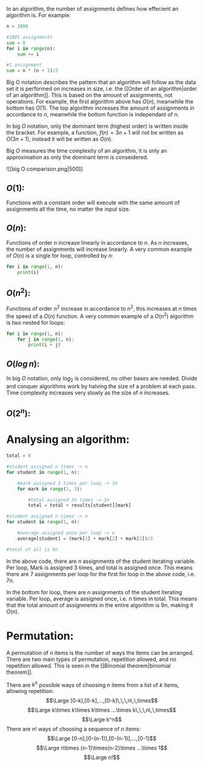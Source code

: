 In an algorithm, the number of assignments defines how effecient an algorithm is. For example:
```python
n = 1000

#1001 assignments
sum = 0
for i in range(n):
	sum += i

#1 assignment
sum = n * (n + 1)/2
```
Big O notation describes the pattern that an algorithm will follow as the data set it is performed on increases in size, i.e. the [[Order of an algorithm|order of an algorithm]]. This is based on the amount of assignments, not operations. For example, the first algorithm above has $O(n)$, meanwhile the bottom has $O(1)$. The top algorithm increases the amount of assignments in accordance to $n$, meanwhile the bottom function is independant of $n$.

In big $O$ notation, only the dominant term (highest order) is written inside the bracket. For example, a function, $f(n) = 3n + 1$ will not be written as $O(3n + 1)$, instead it will be written as $O(n)$.

Big $O$ measures the time complexity of an algorithm, it is only an approximation as only the dominant term is conseidered.

![[big O comparison.png|500]]

## $O(1)$:
Functions with a constant order will execute with the same amount of assignments all the time, no matter the input size.

## $O(n)$:
Functions of order $n$ increase linearly in accordance to $n$. As $n$ increases, the number of assignments will increase linearly. A very common example of $O(n)$ is a single for loop, controlled by $n$:
```python
for i in range(1, n):
	print(i)
```

## $O(n^2)$:
Functions of order $n^2$ increase in accordance to $n^2$, this increases at $n$ times the speed of a $O(n)$ function. A very common example of a $O(n^2)$ algorithm is two nested for loops:
```python
for i in range(1, n):
	for j in range(1, n);
		print(i + j)
```

## $O(log\,n)$:
In big $O$ notation, only $log_2$ is considered, no other bases are needed. Divide and conquer algorithms work by halving the size of a problem at each pass. Time complexity increases very slowly as the size of $n$ increases.  

## $O(2^n)$:



# Analysing an algorithm:
```python
total = 0

#student assigned n times -> n
for student in range(1, n):

	#mark assigned 3 times per loop -> 3n
	for mark in range(1, 3):

		#total assigned 3n times -> 3n
		total = total + results[student][mark]

#student assigned n times -> n
for student in range(1, n):

	#average assigned once per loop -> n
	average[student] = (mark[1] + mark[2] + mark[3])/3

#total of all is 9n
```
In the above code, there are $n$ assignments of the student iterating variable. Per loop, Mark is assigned 3 times, and total is assigned once. This means there are 7 assignments per loop for the first for loop in the above code, i.e. $7n$.

In the bottom for loop, there are $n$ assignments of the student iterating variable. Per loop, average is assigned once, i.e. $n$ times in total. This means that the total amount of assignments in the entire algorithm is $9n$, making it $O(n)$.


# Permutation:

A permutation of $n$ items is the number of ways the items can be arranged. There are two main types of permutation, repetition allowed, and no repetition allowed. This is seen in the [[Binomial theorem|binomial theorem]].

There are $k^n$ possible ways of choosing $n$ items from a list of $k$ items, allowing repetition:
$$\Large [0-k],[0-k],...,[0-k]\,\,\,n\,\,times$$
$$\Large k\times k\times k\times ...\times k\,\,\,n\,\,times$$
$$\Large k^n$$
There are $n!$ ways of choosing a sequence of $n$ items:
$$\Large [0-n],[0-(n-1)],[0-(n-1)],...,[0-1]$$
$$\Large n\times (n-1)\times(n-2)\times ...\times 1$$
$$\Large n!$$